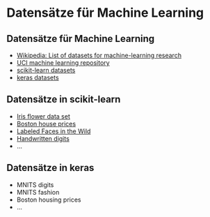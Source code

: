 # Datensätze für Machine Learning

## Datensätze für Machine Learning

- [Wikipedia: List of datasets for machine-learning research](https://en.wikipedia.org/wiki/List_of_datasets_for_machine-learning_research)
- [UCI machine learning repository](https://archive.ics.uci.edu/ml)
- [scikit-learn datasets](https://scikit-learn.org/stable/datasets/index.html)
- [keras datasets](https://keras.io/api/datasets/)

## Datensätze in scikit-learn

- [Iris flower data set](https://en.wikipedia.org/wiki/Iris_flower_data_set)
- [Boston house prices](http://lib.stat.cmu.edu/datasets/boston)
- [Labeled Faces in the Wild](vis-www.cs.umass.edu/lfw)
- [Handwritten digits](https://archive.ics.uci.edu/ml/datasets/Optical+Recognition+of+Handwritten+Digits)
- ...

## Datensätze in keras

- MNITS digits
- MNITS fashion
- Boston housing prices
- ...
